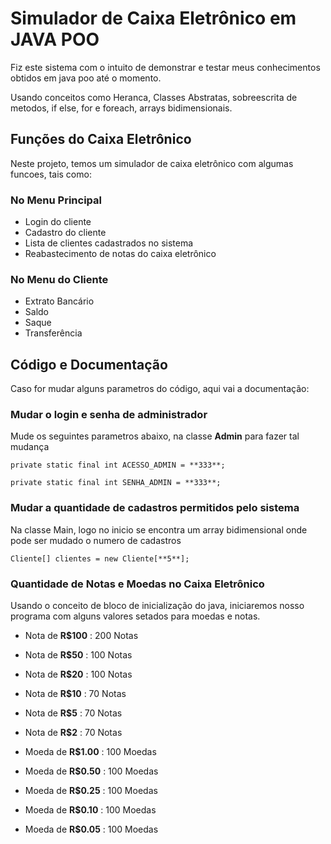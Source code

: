 # Simulador de Caixa Eletrônico em JAVA POO

Fiz este sistema com o intuito de demonstrar e testar meus conhecimentos obtidos em java poo até o momento. 

Usando conceitos como Heranca, Classes Abstratas, sobreescrita de metodos, if else, for e foreach, arrays bidimensionais.


## Funções do Caixa Eletrônico

Neste projeto, temos um simulador de caixa eletrônico com algumas funcoes, tais como:

### No Menu Principal

* Login do cliente
* Cadastro do cliente
* Lista de clientes cadastrados no sistema
* Reabastecimento de notas do caixa eletrônico

### No Menu do Cliente

* Extrato Bancário
* Saldo
* Saque
* Transferência

## Código e Documentação

Caso for mudar alguns parametros do código, aqui vai a documentação:

### Mudar o login e senha de administrador

Mude os seguintes parametros abaixo, na classe **Admin** para fazer tal mudança

```private static final int ACESSO_ADMIN = **333**;```

```private static final int SENHA_ADMIN = **333**;```

### Mudar a quantidade de cadastros permitidos pelo sistema

Na classe Main, logo no inicio se encontra um array bidimensional onde pode ser mudado o numero de cadastros

```Cliente[] clientes = new Cliente[**5**];```

### Quantidade de Notas e Moedas no Caixa Eletrônico

Usando o conceito de bloco de inicialização do java, iniciaremos nosso programa com alguns valores setados para moedas e notas.

* Nota de **R$100** : 200 Notas

* Nota de **R$50**  : 100 Notas

* Nota de **R$20**  : 100 Notas

* Nota de **R$10**  : 70 Notas

* Nota de **R$5**   : 70 Notas

* Nota de **R$2**   : 70 Notas


* Moeda de **R$1.00** : 100 Moedas

* Moeda de **R$0.50** : 100 Moedas

* Moeda de **R$0.25** : 100 Moedas

* Moeda de **R$0.10** : 100 Moedas

* Moeda de **R$0.05** : 100 Moedas






